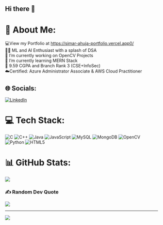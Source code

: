 ## Hi there 👋

# 💫 About Me:
💻View my Portfolio at https://simar-ahuja-portfolio.vercel.app0/<br>👨‍💻 ML and AI Enthusiast with a splash of DSA<br>🔭 I’m currently working on OpenCV Projects<br>🌱 I’m currently learning MERN Stack<br>📄 9.59 CGPA and Branch Rank 3 (CSE+InfoSec)<br>☁️Certified: Azure Administrator Associate & AWS Cloud Practitioner


## 🌐 Socials:
[![LinkedIn](https://img.shields.io/badge/LinkedIn-%230077B5.svg?logo=linkedin&logoColor=white)](https://linkedin.com/in/simarahuja) 

# 💻 Tech Stack:
![C](https://img.shields.io/badge/c-%2300599C.svg?style=for-the-badge&logo=c&logoColor=white) ![C++](https://img.shields.io/badge/c++-%2300599C.svg?style=for-the-badge&logo=c%2B%2B&logoColor=white) ![Java](https://img.shields.io/badge/java-%23ED8B00.svg?style=for-the-badge&logo=openjdk&logoColor=white) ![JavaScript](https://img.shields.io/badge/javascript-%23323330.svg?style=for-the-badge&logo=javascript&logoColor=%23F7DF1E) ![MySQL](https://img.shields.io/badge/mysql-4479A1.svg?style=for-the-badge&logo=mysql&logoColor=white) ![MongoDB](https://img.shields.io/badge/MongoDB-%234ea94b.svg?style=for-the-badge&logo=mongodb&logoColor=white) ![OpenCV](https://img.shields.io/badge/opencv-%23white.svg?style=for-the-badge&logo=opencv&logoColor=white) ![Python](https://img.shields.io/badge/python-3670A0?style=for-the-badge&logo=python&logoColor=ffdd54) ![HTML5](https://img.shields.io/badge/html5-%23E34F26.svg?style=for-the-badge&logo=html5&logoColor=white)
# 📊 GitHub Stats:
<!--![](https://github-readme-stats.vercel.app/api?username=simxr&theme=dark&hide_border=false&include_all_commits=true&count_private=true)<br/>
![](https://github-readme-streak-stats.herokuapp.com/?user=simxr&theme=dark&hide_border=false)<br/>-->
![](https://github-readme-stats.vercel.app/api/top-langs/?username=simxr&theme=dark&hide_border=false&include_all_commits=true&count_private=true&layout=compact)

### ✍️ Random Dev Quote
![](https://quotes-github-readme.vercel.app/api?type=horizontal&theme=radical)

---
[![](https://visitcount.itsvg.in/api?id=simxr&icon=0&color=0)](https://visitcount.itsvg.in)

<!-- Proudly created with GPRM ( https://gprm.itsvg.in ) -->
